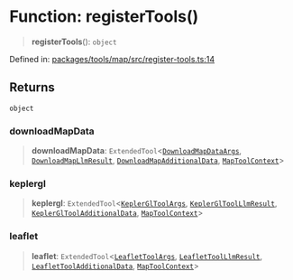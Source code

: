 # Function: registerTools()

> **registerTools**(): `object`

Defined in: [packages/tools/map/src/register-tools.ts:14](https://github.com/geodaopenjs/openassistant/blob/0a6a7e7306d75a25dc968b3117f04cb7bd613bec/packages/tools/map/src/register-tools.ts#L14)

## Returns

`object`

### downloadMapData

> **downloadMapData**: `ExtendedTool`\<[`DownloadMapDataArgs`](../type-aliases/DownloadMapDataArgs.md), [`DownloadMapLlmResult`](../type-aliases/DownloadMapLlmResult.md), [`DownloadMapAdditionalData`](../type-aliases/DownloadMapAdditionalData.md), [`MapToolContext`](../type-aliases/MapToolContext.md)\>

### keplergl

> **keplergl**: `ExtendedTool`\<[`KeplerGlToolArgs`](../type-aliases/KeplerGlToolArgs-1.md), [`KeplerGlToolLlmResult`](../type-aliases/KeplerGlToolLlmResult.md), [`KeplerGlToolAdditionalData`](../type-aliases/KeplerGlToolAdditionalData.md), [`MapToolContext`](../type-aliases/MapToolContext.md)\>

### leaflet

> **leaflet**: `ExtendedTool`\<[`LeafletToolArgs`](../type-aliases/LeafletToolArgs.md), [`LeafletToolLlmResult`](../type-aliases/LeafletToolLlmResult.md), [`LeafletToolAdditionalData`](../type-aliases/LeafletToolAdditionalData.md), [`MapToolContext`](../type-aliases/MapToolContext.md)\>
